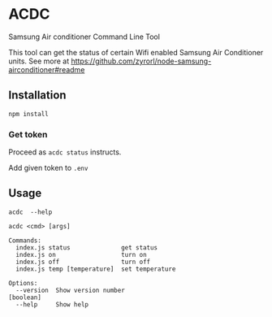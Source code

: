 # ACDC

Samsung Air conditioner Command Line Tool

This tool can get the status of certain Wifi enabled Samsung Air Conditioner units. See more at https://github.com/zyrorl/node-samsung-airconditioner#readme

## Installation

`npm install`

### Get token

Proceed as `acdc status` instructs.

Add given token to `.env`

## Usage

`acdc  --help`

```
acdc <cmd> [args]

Commands:
  index.js status              get status
  index.js on                  turn on
  index.js off                 turn off
  index.js temp [temperature]  set temperature

Options:
  --version  Show version number                                       [boolean]
  --help     Show help
```
